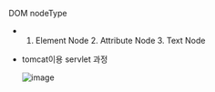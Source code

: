 DOM nodeType
- 1. Element Node 2. Attribute Node 3. Text Node

- tomcat이용 servlet 과정

    ![image](https://github.com/tnduf6864/TIL/assets/66365553/9b2aede3-764a-403e-aa09-407817192717)

